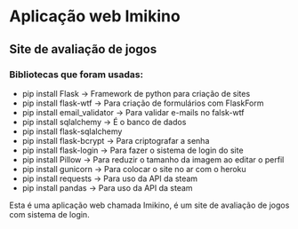 ﻿# Aplicação web Imikino
## Site de avaliação de jogos

### Bibliotecas que foram usadas:

* pip install Flask -> Framework de python para criação de sites
* pip install flask-wtf -> Para criação de formulários com FlaskForm
* pip install email_validator -> Para validar e-mails no falsk-wtf
* pip install sqlalchemy -> É o banco de dados
* pip install flask-sqlalchemy
* pip install flask-bcrypt -> Para criptografar a senha
* pip install flask-login -> Para fazer o sistema de login do site
* pip install Pillow -> Para reduzir o tamanho da imagem ao editar o perfil
* pip install gunicorn -> Para colocar o site no ar com o heroku
* pip install requests -> Para uso da API da steam
* pip install pandas -> Para uso da API da steam

Esta é uma aplicação web chamada Imikino, é um site de avaliação de jogos com sistema de login.
